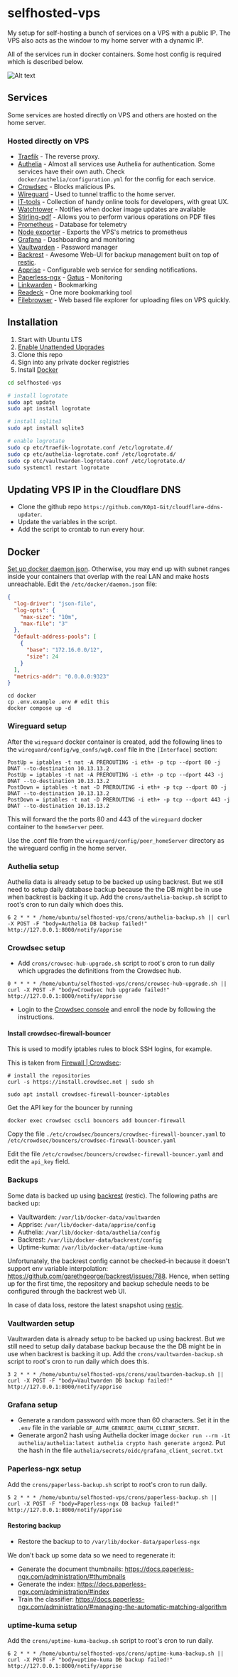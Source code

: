 # selfhosted-vps

My setup for self-hosting a bunch of services on a VPS with a public IP. The VPS also acts as the window to my home server with a dynamic IP. 

All of the services run in docker containers. Some host config is required which is described below.

![Alt text](diagram.webp?raw=true "Diagram")

## Services

Some services are hosted directly on VPS and others are hosted on the home server.

### Hosted directly on VPS

- [Traefik](https://traefik.io/traefik) - The reverse proxy.
- [Authelia](https://www.authelia.com/) - Almost all services use Authelia for authentication. Some services have their own auth. Check `docker/authelia/configuration.yml` for the config for each service.
- [Crowdsec](https://www.crowdsec.net/) - Blocks malicious IPs.
- [Wireguard](https://www.wireguard.com/) - Used to tunnel traffic to the home server.
- [IT-tools](https://github.com/CorentinTh/it-tools) - Collection of handy online tools for developers, with great UX. 
- [Watchtower](https://github.com/containrrr/watchtower) - Notifies when docker image updates are available
- [Stirling-pdf](https://github.com/Stirling-Tools/Stirling-PDF) - Allows you to perform various operations on PDF files 
- [Prometheus](https://github.com/prometheus/prometheus) - Database for telemetry
- [Node exporter](https://github.com/prometheus/node_exporter) - Exports the VPS's metrics to prometheus
- [Grafana](https://github.com/grafana/grafana) - Dashboarding and monitoring
- [Vaultwarden](https://github.com/dani-garcia/vaultwarden) - Password manager
- [Backrest](https://github.com/garethgeorge/backrest/) - Awesome Web-UI for backup management built on top of [restic](https://restic.net/).
- [Apprise](https://github.com/caronc/apprise) - Configurable web service for sending notifications.
- [Paperless-ngx](https://docs.paperless-ngx.com/) - [Gatus](https://github.com/TwiN/gatus) - Monitoring
- [Linkwarden](https://github.com/linkwarden/linkwarden) - Bookmarking
- [Readeck](https://readeck.org/en/) - One more bookmarking tool
- [Filebrowser](https://github.com/gtsteffaniak/filebrowser) - Web based file explorer for uploading files on VPS quickly.

## Installation

1. Start with Ubuntu LTS
1. [Enable Unattended Upgrades](https://help.ubuntu.com/community/AutomaticSecurityUpdates)
1. Clone this repo
1. Sign into any private docker registries
1. Install [Docker](https://docs.docker.com/engine/install/)

```bash
cd selfhosted-vps

# install logrotate
sudo apt update
sudo apt install logrotate

# install sqlite3
sudo apt install sqlite3

# enable logrotate
sudo cp etc/traefik-logrotate.conf /etc/logrotate.d/
sudo cp etc/authelia-logrotate.conf /etc/logrotate.d/
sudo cp etc/vaultwarden-logrotate.conf /etc/logrotate.d/
sudo systemctl restart logrotate
```

## Updating VPS IP in the Cloudflare DNS

- Clone the github repo `https://github.com/K0p1-Git/cloudflare-ddns-updater`.
- Update the variables in the script.
- Add the script to crontab to run every hour.

## Docker

[Set up docker daemon.json](https://www.reddit.com/r/selfhosted/comments/1az6mqa/psa_adjust_your_docker_defaultaddresspool_size/). Otherwise, you may end up with subnet ranges inside your containers that overlap with the real LAN and make hosts unreachable.
Edit the `/etc/docker/daemon.json` file:

```json
{
  "log-driver": "json-file",
  "log-opts": {
    "max-size": "10m",
    "max-file": "3"
  },
  "default-address-pools": [
    {
      "base": "172.16.0.0/12",
      "size": 24
    }
  ],
  "metrics-addr": "0.0.0.0:9323"
}
```

```
cd docker
cp .env.example .env # edit this
docker compose up -d
```

### Wireguard setup

After the `wireguard` docker container is created, add the following lines to the `wireguard/config/wg_confs/wg0.conf` file in the `[Interface]` section:

```
PostUp = iptables -t nat -A PREROUTING -i eth+ -p tcp --dport 80 -j DNAT --to-destination 10.13.13.2
PostUp = iptables -t nat -A PREROUTING -i eth+ -p tcp --dport 443 -j DNAT --to-destination 10.13.13.2
PostDown = iptables -t nat -D PREROUTING -i eth+ -p tcp --dport 80 -j DNAT --to-destination 10.13.13.2
PostDown = iptables -t nat -D PREROUTING -i eth+ -p tcp --dport 443 -j DNAT --to-destination 10.13.13.2
```

This will forward the the ports 80 and 443 of the `wireguard` docker container to the `homeServer` peer.

Use the .conf file from the `wireguard/config/peer_homeServer` directory as the wireguard config in the home server.

### Authelia setup

Authelia data is already setup to be backed up using backrest. But we still need to setup daily database backup because the the DB might be
in use when backrest is backing it up. Add the `crons/authelia-backup.sh` script to root's cron to run daily which does this.

```
6 2 * * * /home/ubuntu/selfhosted-vps/crons/authelia-backup.sh || curl -X POST -F "body=Authelia DB backup failed!" http://127.0.0.1:8000/notify/apprise
```

### Crowdsec setup

- Add `crons/crowsec-hub-upgrade.sh` script to root's cron to run daily which upgrades the definitions from the Crowdsec hub.

```
0 * * * * /home/ubuntu/selfhosted-vps/crons/crowsec-hub-upgrade.sh || curl -X POST -F "body=Crowdsec hub upgrade failed!" http://127.0.0.1:8000/notify/apprise
```

- Login to the [Crowdsec console](https://app.crowdsec.net) and enroll the node by following the instructions.

#### Install crowdsec-firewall-bouncer

This is used to modify iptables rules to block SSH logins, for example.

This is taken from [Firewall | Crowdsec](https://docs.crowdsec.net/u/bouncers/firewall/):

```
# install the repositories
curl -s https://install.crowdsec.net | sudo sh

sudo apt install crowdsec-firewall-bouncer-iptables
```

Get the API key for the bouncer by running

```
docker exec crowdsec cscli bouncers add bouncer-firewall
```

Copy the file `./etc/crowdsec/bouncers/crowdsec-firewall-bouncer.yaml` to `/etc/crowdsec/bouncers/crowdsec-firewall-bouncer.yaml`

Edit the file `/etc/crowdsec/bouncers/crowdsec-firewall-bouncer.yaml` and edit the `api_key` field.

### Backups

Some data is backed up using [backrest](https://github.com/garethgeorge/backrest) (restic). The following paths are backed up:

- Vaultwarden: `/var/lib/docker-data/vaultwarden`
- Apprise: `/var/lib/docker-data/apprise/config`
- Authelia: `/var/lib/docker-data/authelia/config`
- Backrest: `/var/lib/docker-data/backrest/config`
- Uptime-kuma: `/var/lib/docker-data/uptime-kuma`

Unfortunately, the backrest config cannot be checked-in because it doesn't support env variable interpolation: https://github.com/garethgeorge/backrest/issues/788.
Hence, when setting up for the first time, the repository and backup schedule needs to be configured through the backrest web UI.

In case of data loss, restore the latest snapshot using [restic](https://github.com/restic/restic).

### Vaultwarden setup

Vaultwarden data is already setup to be backed up using backrest. But we still need to setup daily database backup because the the DB might be
in use when backrest is backing it up. Add the `crons/vaultwarden-backup.sh` script to root's cron to run daily which does this.

```
3 2 * * * /home/ubuntu/selfhosted-vps/crons/vaultwarden-backup.sh || curl -X POST -F "body=Vaultwarden DB backup failed!" http://127.0.0.1:8000/notify/apprise
```

### Grafana setup

- Generate a random password with more than 60 characters. Set it in the `.env` file in the variable `GF_AUTH_GENERIC_OAUTH_CLIENT_SECRET`.
- Generate argon2 hash using Authelia docker image `docker run --rm -it authelia/authelia:latest authelia crypto hash generate argon2`. Put the hash in the file `authelia/secrets/oidc/grafana_client_secret.txt`

### Paperless-ngx setup

Add the `crons/paperless-backup.sh` script to root's cron to run daily.

```
5 2 * * * /home/ubuntu/selfhosted-vps/crons/paperless-backup.sh || curl -X POST -F "body=Paperless-ngx DB backup failed!" http://127.0.0.1:8000/notify/apprise
```

#### Restoring backup

- Restore the backup to to `/var/lib/docker-data/paperless-ngx`

We don't back up some data so we need to regenerate it:

- Generate the document thumbnails: https://docs.paperless-ngx.com/administration/#thumbnails
- Generate the index: https://docs.paperless-ngx.com/administration/#index
- Train the classifier: https://docs.paperless-ngx.com/administration/#managing-the-automatic-matching-algorithm

### uptime-kuma setup

Add the `crons/uptime-kuma-backup.sh` script to root's cron to run daily.

```
6 2 * * * /home/ubuntu/selfhosted-vps/crons/uptime-kuma-backup.sh || curl -X POST -F "body=uptime-kuma DB backup failed!" http://127.0.0.1:8000/notify/apprise
```
